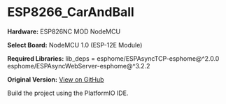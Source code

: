 # ESP8266_CarAndBall

**Hardware:** ESP826NC MOD NodeMCU

**Select Board:** NodeMCU 1.0 (ESP-12E Module)

**Required Libraries:**
lib_deps =
esphome/ESPAsyncTCP-esphome@^2.0.0
esphome/ESPAsyncWebServer-esphome@^3.2.2

**Original Version:** [View on GitHub](https://github.com/HsienYu/ballNcar.git)

Build the project using the PlatformIO IDE.





